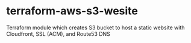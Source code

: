 # terraform-aws-s3-wesite
Terraform module which creates S3 bucket to host a static website with Cloudfront, SSL (ACM), and Route53 DNS
